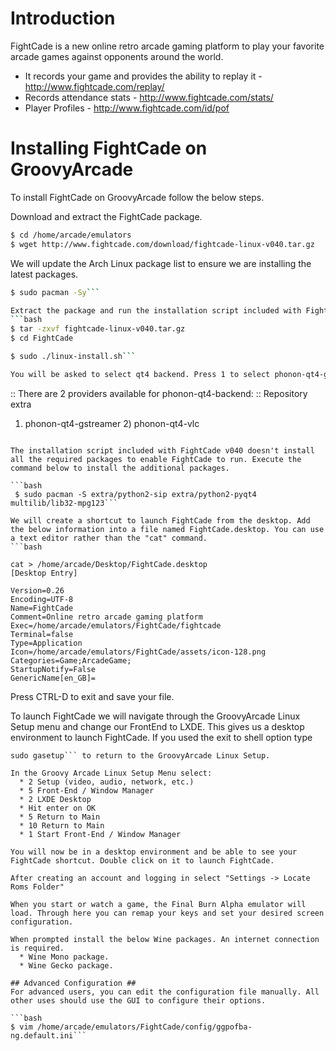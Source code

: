# Introduction #
FightCade is a new online retro arcade gaming platform to play your favorite arcade games against opponents around the world.

  * It records your game and provides the ability to replay it - http://www.fightcade.com/replay/
  * Records attendance stats - http://www.fightcade.com/stats/
  * Player Profiles - http://www.fightcade.com/id/pof

# Installing FightCade on GroovyArcade #
To install FightCade on GroovyArcade follow the below steps.

Download and extract the FightCade package.

```bash
$ cd /home/arcade/emulators
$ wget http://www.fightcade.com/download/fightcade-linux-v040.tar.gz
```

We will update the Arch Linux package list to ensure we are installing the latest packages.
```bash
$ sudo pacman -Sy```

Extract the package and run the installation script included with FightCade.
```bash
$ tar -zxvf fightcade-linux-v040.tar.gz
$ cd FightCade

$ sudo ./linux-install.sh```

You will be asked to select qt4 backend. Press 1 to select phonon-qt4-gstreamer

```

:: There are 2 providers available for phonon-qt4-backend:
:: Repository extra
1) phonon-qt4-gstreamer  2) phonon-qt4-vlc
```

The installation script included with FightCade v040 doesn't install all the required packages to enable FightCade to run. Execute the command below to install the additional packages.

```bash
 $ sudo pacman -S extra/python2-sip extra/python2-pyqt4 multilib/lib32-mpg123```

We will create a shortcut to launch FightCade from the desktop. Add the below information into a file named FightCade.desktop. You can use a text editor rather than the "cat" command.
```bash

cat > /home/arcade/Desktop/FightCade.desktop
[Desktop Entry]

Version=0.26
Encoding=UTF-8
Name=FightCade
Comment=Online retro arcade gaming platform
Exec=/home/arcade/emulators/FightCade/fightcade
Terminal=false
Type=Application
Icon=/home/arcade/emulators/FightCade/assets/icon-128.png
Categories=Game;ArcadeGame;
StartupNotify=False
GenericName[en_GB]=
```
Press CTRL-D to exit and save your file.

To launch FightCade we will navigate through the GroovyArcade Linux Setup menu and change our FrontEnd to LXDE. This gives us a desktop environment to launch FightCade. If you used the exit to shell option type
```
sudo gasetup``` to return to the GroovyArcade Linux Setup.

In the Groovy Arcade Linux Setup Menu select:
  * 2 Setup (video, audio, network, etc.)
  * 5 Front-End / Window Manager
  * 2 LXDE Desktop
  * Hit enter on OK
  * 5 Return to Main
  * 10 Return to Main
  * 1 Start Front-End / Window Manager

You will now be in a desktop environment and be able to see your FightCade shortcut. Double click on it to launch FightCade.

After creating an account and logging in select "Settings -> Locate Roms Folder"

When you start or watch a game, the Final Burn Alpha emulator will load. Through here you can remap your keys and set your desired screen configuration.

When prompted install the below Wine packages. An internet connection is required.
  * Wine Mono package.
  * Wine Gecko package.

## Advanced Configuration ##
For advanced users, you can edit the configuration file manually. All other uses should use the GUI to configure their options.

```bash
$ vim /home/arcade/emulators/FightCade/config/ggpofba-ng.default.ini```